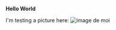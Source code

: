 **Hello World**

I'm testing a picture here:
![image de moi](C:\Users\bocco\Documents\GitHub\Test_Pages\img\WIN_20210923_11_28_13_Pro.jpg)
